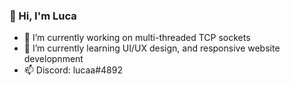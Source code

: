 ### 👋 Hi, I'm Luca 
- 🦊 I’m currently working on multi-threaded TCP sockets
- 🌱 I’m currently learning UI/UX design, and responsive website developnment
- 📫 Discord: lucaa#4892

<!--**lucadenhez/lucadenhez** is a ✨ _special_ ✨ repository because its `README.md` (this file) appears on your GitHub profile.-->
